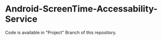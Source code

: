 # Android-ScreenTime-Accessability-Service


Code is available in "Project" Branch of this repository.
